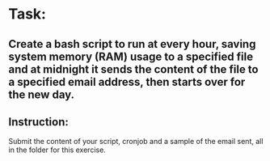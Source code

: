 # **Task:**

## Create a bash script to run at every hour, saving system memory (RAM) usage to a specified file and at midnight it sends the content of the file to a specified email address, then starts over for the new day.

## **Instruction:**

Submit the content of your script, cronjob and a sample of the email sent, all in the folder for this exercise.